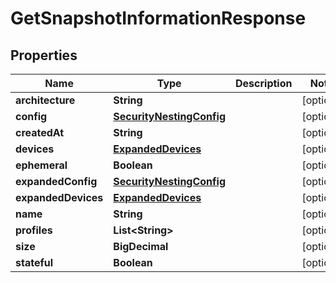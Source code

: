 

# GetSnapshotInformationResponse


## Properties

| Name | Type | Description | Notes |
|------------ | ------------- | ------------- | -------------|
|**architecture** | **String** |  |  [optional] |
|**config** | [**SecurityNestingConfig**](SecurityNestingConfig.md) |  |  [optional] |
|**createdAt** | **String** |  |  [optional] |
|**devices** | [**ExpandedDevices**](ExpandedDevices.md) |  |  [optional] |
|**ephemeral** | **Boolean** |  |  [optional] |
|**expandedConfig** | [**SecurityNestingConfig**](SecurityNestingConfig.md) |  |  [optional] |
|**expandedDevices** | [**ExpandedDevices**](ExpandedDevices.md) |  |  [optional] |
|**name** | **String** |  |  [optional] |
|**profiles** | **List&lt;String&gt;** |  |  [optional] |
|**size** | **BigDecimal** |  |  [optional] |
|**stateful** | **Boolean** |  |  [optional] |



